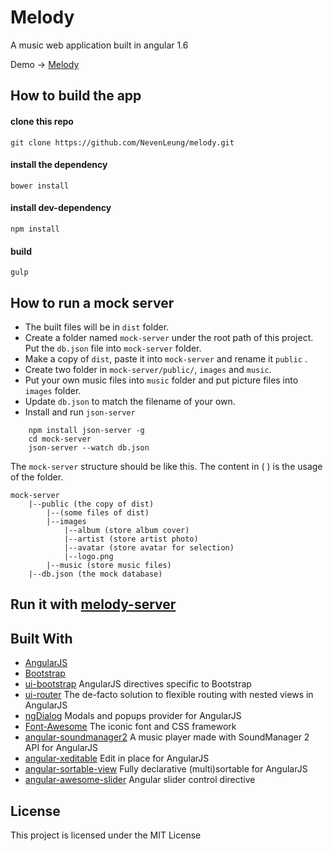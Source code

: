 # Melody
A music web application built in angular 1.6

Demo -> [Melody](https://nevenleung.github.io/melody/)


## How to build the app
#### clone this repo
    git clone https://github.com/NevenLeung/melody.git
    
#### install the dependency
    bower install
    
#### install dev-dependency
    npm install
    
#### build
    gulp
    
## How to run a mock server   
- The built files will be in `dist` folder.
- Create a folder named `mock-server` under the root path of this project. Put the `db.json` file into `mock-server` folder.
- Make a copy of `dist`, paste it into `mock-server` and rename it `public`  .
- Create two folder in `mock-server/public/`, `images` and `music`.
- Put your own music files into `music` folder and put picture files into `images` folder.
- Update `db.json` to match the filename of your own.
- Install and run `json-server`
```
    npm install json-server -g
    cd mock-server
    json-server --watch db.json 
```    

The `mock-server` structure should be like this. The content in ( ) is the usage of the folder.
```
mock-server    
    |--public (the copy of dist)
        |--(some files of dist)
        |--images
            |--album (store album cover)
            |--artist (store artist photo)
            |--avatar (store avatar for selection)
            |--logo.png  
        |--music (store music files) 
    |--db.json (the mock database)  
```
    

## Run it with [melody-server](https://github.com/NevenLeung/melody-server)

## Built With
- [AngularJS](https://github.com/angular/angular)  
 - [Bootstrap](https://github.com/twbs/bootstrap) 
 - [ui-bootstrap](https://github.com/angular-ui/bootstrap)  AngularJS directives specific to Bootstrap
 - [ui-router](https://github.com/angular-ui/ui-router)  The de-facto solution to flexible routing with nested views in AngularJS
 - [ngDialog](https://github.com/likeastore/ngDialog) Modals and popups provider for AngularJS
- [Font-Awesome](https://github.com/FortAwesome/Font-Awesome)  The iconic font and CSS framework
- [angular-soundmanager2](https://github.com/perminder-klair/angular-soundmanager2)  A music player made with SoundManager 2 API for AngularJS
- [angular-xeditable](https://github.com/vitalets/angular-xeditable)  Edit in place for AngularJS
- [angular-sortable-view](https://github.com/kamilkp/angular-sortable-view)  Fully declarative (multi)sortable for AngularJS
- [angular-awesome-slider](https://github.com/darul75/angular-awesome-slider)  Angular slider control directive

    
## License
This project is licensed under the MIT License

    